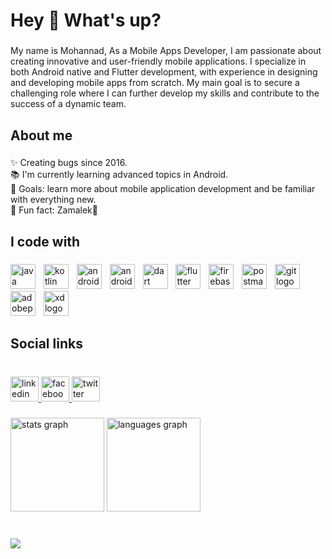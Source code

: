 <h1 align="left">Hey 👋 What's up?</h1>

###

<p align="left">My name is Mohannad, As a Mobile Apps Developer, I am passionate about creating innovative and user-friendly mobile applications. I specialize in both Android native and Flutter development, with experience in designing and developing mobile apps from scratch. My main goal is to secure a challenging role where I can further develop my skills and contribute to the success of a dynamic team.</p>

###

<h2 align="left">About me</h2>

###

<p align="left">✨ Creating bugs since 2016.<br>📚 I'm currently learning advanced topics in Android.<br>🎯 Goals: learn more about mobile application development and be familiar with everything new.<br>🎲 Fun fact: Zamalek🏹</p>

###

<h2 align="left">I code with</h2>

###

<div align="left">
  <img src="https://cdn.jsdelivr.net/gh/devicons/devicon/icons/java/java-original.svg" height="40" alt="java logo"  />
  <img width="5" />
  <img src="https://cdn.jsdelivr.net/gh/devicons/devicon/icons/kotlin/kotlin-original.svg" height="40" alt="kotlin logo"  />
  <img width="5" />
  <img src="https://cdn.simpleicons.org/android/3DDC84" height="40" alt="android logo"  />
  <img width="5" />
  <img src="https://cdn.jsdelivr.net/gh/devicons/devicon/icons/androidstudio/androidstudio-original.svg" height="40" alt="androidstudio logo"  />
  <img width="5" />
  <img src="https://cdn.jsdelivr.net/gh/devicons/devicon/icons/dart/dart-original.svg" height="40" alt="dart logo"  />
  <img width="5" />
  <img src="https://cdn.jsdelivr.net/gh/devicons/devicon/icons/flutter/flutter-original.svg" height="40" alt="flutter logo"  />
  <img width="5" />
  <img src="https://cdn.jsdelivr.net/gh/devicons/devicon/icons/firebase/firebase-plain.svg" height="40" alt="firebase logo"  />
  <img width="5" />
  <img src="https://skillicons.dev/icons?i=postman" height="40" alt="postman logo"  />
  <img width="5" />
  <img src="https://cdn.jsdelivr.net/gh/devicons/devicon/icons/git/git-original.svg" height="40" alt="git logo"  />
  <img width="5" />
  <img src="https://skillicons.dev/icons?i=ps" height="40" alt="adobephotoshop logo"  />
  <img width="5" />
  <img src="https://skillicons.dev/icons?i=xd" height="40" alt="xd logo"  />
</div>

###

<h2 align="left">Social links</h2>

###

<br clear="both">

<div align="left">
  <a href="https://www.linkedin.com/in/mohannad-ahmed/" target="_blank">
    <img src="https://raw.githubusercontent.com/maurodesouza/profile-readme-generator/master/src/assets/icons/social/linkedin/default.svg" width="45" height="40" alt="linkedin logo"  />
  </a>
  <a href="https://www.facebook.com/mohand.ahmed.7359/" target="_blank">
    <img src="https://raw.githubusercontent.com/maurodesouza/profile-readme-generator/master/src/assets/icons/social/facebook/default.svg" width="45" height="40" alt="facebook logo"  />
  </a>
  <a href="https://twitter.com/mohannadahmed00" target="_blank">
    <img src="https://raw.githubusercontent.com/maurodesouza/profile-readme-generator/master/src/assets/icons/social/twitter/default.svg" width="45" height="40" alt="twitter logo"  />
  </a>
</div>

###

<div align="left">
  <img src="https://github-readme-stats.vercel.app/api?username=mohannadahmed00&hide_title=false&hide_rank=false&show_icons=true&include_all_commits=true&count_private=true&disable_animations=false&theme=dracula&locale=en&hide_border=false&order=1" height="150" alt="stats graph"  />
  <img src="https://github-readme-stats.vercel.app/api/top-langs?username=mohannadahmed00&locale=en&hide_title=false&layout=compact&card_width=320&langs_count=5&theme=dracula&hide_border=false&order=2" height="150" alt="languages graph"  />
</div>

###

<br clear="both">

<img align="left" src="https://visitor-badge.laobi.icu/badge?page_id=mohannadahmed00.mohannadahmed00&"  />

###
